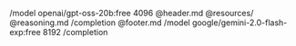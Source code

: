 /model openai/gpt-oss-20b:free 4096
@header.md
@resources/
@reasoning.md
/completion
@footer.md
/model google/gemini-2.0-flash-exp:free 8192
/completion
